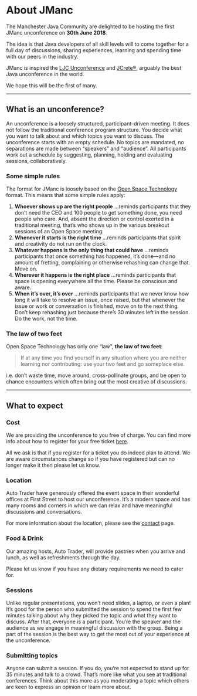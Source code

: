 # About JManc

The Manchester Java Community are delighted to be hosting the first JManc unconference on **30th June 2018**. 

The idea is that Java developers of all skill levels will to come together for a full day of discussions, sharing experiences, learning and spending time with our peers in the industry.

JManc is inspired the [LJC Unconference](http://unconf.londonjavacommunity.co.uk/) and [JCrete®](http://www.jcrete.org/), arguably the best Java unconference in the world.

We hope this will be the first of many.

 

***


## What is an unconference?

An unconference is a loosely structured, participant-driven meeting. It does not follow the traditional conference program structure. You decide what you want to talk about and which topics you want to discuss. The unconference starts with an empty schedule. No topics are mandated, no separations are made between “speakers” and “audience”. All participants work out a schedule by suggesting, planning, holding and evaluating sessions, collaboratively.

### Some simple rules

The format for JManc is loosely based on the [Open Space Technology](https://en.wikipedia.org/wiki/Open_Space_Technology) format. This means that some simple rules apply:

1. **Whoever shows up are the right people**
…reminds participants that they don’t need the CEO and 100 people to get something done, you need people who care. And, absent the direction or control exerted in a traditional meeting, that’s who shows up in the various breakout sessions of an Open Space meeting.
2. **Whenever it starts is the right time**
…reminds participants that spirit and creativity do not run on the clock.
3. **Whatever happens is the only thing that could have**
…reminds participants that once something has happened, it’s done—and no amount of fretting, complaining or otherwise rehashing can change that. Move on.
4. **Wherever it happens is the right place**
…reminds participants that space is opening everywhere all the time. Please be conscious and aware.
5. **When it’s over, it’s over**
…reminds participants that we never know how long it will take to resolve an issue, once raised, but that whenever the issue or work or conversation is finished, move on to the next thing. Don’t keep rehashing just because there’s 30 minutes left in the session. Do the work, not the time.

### The law of two feet

Open Space Technology has only one “law”, **the law of two feet**:

> If at any time you find yourself in any situation where you are neither learning nor contributing: use your two feet and go someplace else.

i.e. don’t waste time, move around, cross-pollinate groups, and be open to chance encounters which often bring out the most creative of discussions.


***


## What to expect

### Cost

We are providing the unconference to you free of charge. You can find more info about how to register for your free ticket [here](/tickets).

All we ask is that if you register for a ticket you do indeed plan to attend. We are aware circumstances change so if you have registered but can no longer make it then please let us know.

### Location

Auto Trader have generously offered the event space in their wonderful offices at First Street to host our unconference. It’s a modern space and has many rooms and corners in which we can relax and have meaningful discussions and conversations. 

For more information about the location, please see the [contact](/contact) page.

### Food & Drink

Our amazing hosts, Auto Trader, will provide pastries when you arrive and lunch, as well as refreshments through the day.

Please let us know if you have any dietary requirements we need to cater for.

### Sessions

Unlike regular presentations, you won’t need slides, a laptop, or even a plan! It’s good for the person who submitted the session to spend the first few minutes talking about why they picked the topic and what they want to discuss. After that, everyone is a participant. You’re the speaker and the audience as we engage in meaningful discussion with the group. Being a part of the session is the best way to get the most out of your experience at the unconference.

### Submitting topics

Anyone can submit a session. If you do, you’re not expected to stand up for 35 minutes and talk to a crowd. That’s more like what you see at traditional conferences. Think about this more as you moderating a topic which others are keen to express an opinion or learn more about.

